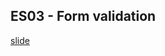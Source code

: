## ES03 - Form validation
[slide](https://docs.google.com/presentation/d/1i_PtBSXepCJqTS-bpvbAAgncellbIPKcZQfmriJH0EM/edit?usp=sharing)
